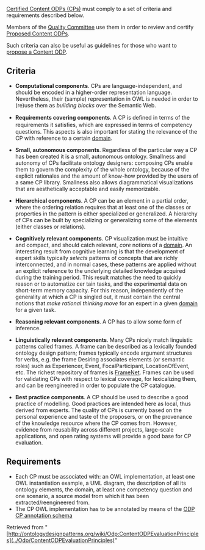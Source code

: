 [Certified Content ODPs (CPs)](../Category/CertifiedContentOP "Category:CertifiedContentOP") must comply to a set of criteria and requirements described below.


Members of the  [Quality Committee](../QualityCommittee "QualityCommittee") use them in order to review and certify  [Proposed Content ODPs](../Category/ProposedContentOP "Category:ProposedContentOP").


Such criteria can also be useful as guidelines for those who want to [propose a Content ODP](../Submissions/ProposeCP "Submissions:ProposeCP").



##   Criteria


* __Computational components__. CPs are language-independent, and should be encoded in a higher-order representation language. Nevertheless, their (sample) representation in OWL is needed in order to (re)use them as _building blocks_ over the Semantic Web.


* __Requirements covering components__. A CP is deﬁned in terms of the requirements it satisﬁes, which are expressed in terms of competency questions. This aspects is also important for stating the relevance of the CP with reference to a certain  [domain](../Community/Domain "Community:Domain").


* __Small, autonomous components__. Regardless of the particular way a CP has been created it is a small, autonomous ontology. Smallness and autonomy of CPs facilitate ontology designers: composing CPs enable them to govern the complexity of the whole ontology, because of the explicit rationales and the amount of know-how provided by the users of a same CP library. Smallness also allows diagrammatical visualizations that are aesthetically acceptable and easily memorizable.


* __Hierarchical components__. A CP can be an element in a partial order, where the ordering relation requires that at least one of the classes or properties in the pattern is either specialized or generalized. A hierarchy of CPs can be built by specializing or generalizing some of the elements (either classes or relations).


* __Cognitively relevant components__. CP visualization must be intuitive and compact, and should catch relevant, _core_ notions of a  [domain](../Community/Domain "Community:Domain"). An interesting result from cognitive learning is that the development of expert skills typically _selects_ patterns of concepts that are richly interconnected, and in normal cases, these patterns are applied without an explicit reference to the underlying detailed knowledge acquired during the training period. This result matches the need to quickly reason or to automatize cer tain tasks, and the experimental data on short-term memory capacity. For this reason, independently of the generality at which a CP is singled out, it must contain the central notions that _make rational thinking move_ for an expert in a given  [domain](../Community/Domain "Community:Domain") for a given task.


* __Reasoning relevant components__. A CP has to allow some form of inference.


* __Linguistically relevant components__. Many CPs nicely match linguistic patterns called frames. A frame can be described as a lexically founded ontology design pattern; frames typically encode argument structures for verbs, e.g. the frame Desiring associates elements (or semantic roles) such as Experiencer, Event, FocalParticipant, LocationOfEvent, etc. The richest repository of frames is [FrameNet](http://framenet.icsi.berkeley.edu/ "http://framenet.icsi.berkeley.edu/"). Frames can be used for validating CPs with respect to lexical coverage, for lexicalizing them, and can be reengineered in order to populate the CP catalogue.


* __Best practice components__. A CP should be used to describe a good practice of modelling. Good practices are intended here as local, thus derived from experts. The quality of CPs is currently based on the personal experience and taste of the proposers, or on the provenance of the knowledge resource where the CP comes from. However, evidence from reusability across different projects, large-scale applications, and open rating systems will provide a good base for CP evaluation.


##   Requirements


* Each CP must be associated with: an OWL implementation, at least one OWL instantiation example, a UML diagram, the description of all its ontology elements, the domain, at least one competency question and one scenario, a source model from which it has been extracted/reengineered from.
* The CP OWL implementation has to be annotated by means of the [ODP CP annotation schema](http://www.ontologydesignpatterns.org/schemas/cpannotationschema.owl "http://www.ontologydesignpatterns.org/schemas/cpannotationschema.owl")




Retrieved from "[http://ontologydesignpatterns.org/wiki/Odp:ContentODPEvaluationPrinciples](../Odp/ContentODPEvaluationPrinciples)"